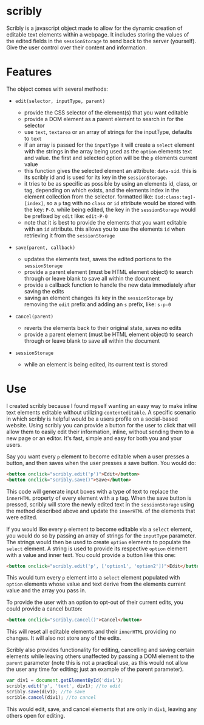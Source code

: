 scribly
=======

Scribly is a javascript object made to allow for the dynamic creation of editable text elements within a webpage. It includes storing the values of the edited fields in the `sessionStorage` to send back to the server (yourself). Give the user control over their content and information.

Features
========

The object comes with several methods:

* `edit(selector, inputType, parent)`
  * provide the CSS selector of the element(s) that you want editable
  * provide a DOM element as a parent element to search in for the selector
  * use `text`, `textarea` or an array of strings for the inputType, defaults to `text`
  * if an array is passed for the `inputType` it will create a `select` element with the strings in the array being used as the `option` elements text and value. the first and selected option will be the `p` elements current value
  * this function gives the selected element an attribute: `data-sid`. this is its scribly id and is used for its key in the `sessionStorage`. 
  * it tries to be as specific as possible by using an elements id, class, or tag, depending on which exists, and the elements index in the element collection from the selector. formatted like: `[id:class:tag]-[index]`, so a `p` tag with no `class` or `id` attribute would be stored with the key: `P-0`. while being edited, the key in the `sessionStorage` would be prefixed by `edit` like: `edit-P-0`
  * note that it is best to provide the elements that you want editable with an `id` attribute. this allows you to use the elements `id` when retrieving it from the `sessionStorage`

* `save(parent, callback)`
  * updates the elements text, saves the edited portions to the `sessionStorage`
  * provide a parent element (must be HTML element object) to search through or leave blank to save all within the document
  * provide a callback function to handle the new data immediately after saving the edits
  * saving an element changes its key in the `sessionStorage` by removing the `edit` prefix and adding an `s` prefix, like: `s-p-0`

* `cancel(parent)`
  * reverts the elements back to their original state, saves no edits
  * provide a parent element (must be HTML element object) to search through or leave blank to save all within the document

* `sessionStorage`
  * while an element is being edited, its current text is stored 

Use
===

I created scribly because I found myself wanting an easy way to make inline text elements editable without utilizing `contenteditable`. A specific scenario in which scribly is helpful would be a users profile on a social-based website. Using scribly you can provide a button for the user to click that will allow them to easily edit their information, inline, without sending them to a new page or an editor. It's fast, simple and easy for both you and your users.

Say you want every `p` element to become editable when a user presses a button, and then saves when the user presses a save button. You would do:
```HTML
<button onclick="scribly.edit('p')">Edit</button>
<button onclick="scribly.save()">Save</button>
```
This code will generate input boxes with a type of text to replace the `innerHTML` property of every element with a `p` tag. When the save button is pressed, scribly will store the newly edited text in the `sessionStorage` using the method described above and update the `innerHTML` of the elements that were edited.

If you would like every `p` element to become editable via a `select` element, you would do so by passing an array of strings for the `inputType` parameter. The strings would then be used to create `option` elements to populate the `select` element. A string is used to provide its respective `option` element with a value and inner text. You could provide a button like this one:
```HTML
<button onclick="scribly.edit('p', ['option1', 'option2'])">Edit</button>
```
This would turn every `p` element into a `select` element populated with `option` elements whose value and text derive from the elements current value and the array you pass in.

To provide the user with an option to opt-out of their current edits, you could provide a cancel button:
```HTML
<button onclick="scribly.cancel()">Cancel</button>
```
This will reset all editable elements and their `innerHTML` providing no changes. It will also not store any of the edits.

Scribly also provides functionality for editing, cancelling and saving certain elements while leaving others unaffected by passing a DOM element to the `parent` parameter (note this is not a practical use, as this would not allow the user any time for editing; just an example of the parent parameter).
```javascript
var div1 = document.getElementById('div1');
scribly.edit('p', 'text', div1); //to edit 
scribly.save(div1); //to save
scrible.cancel(div1); //to cancel
```
This would edit, save, and cancel elements that are only in `div1`, leaving any others open for editing. 

